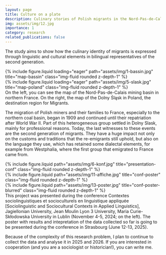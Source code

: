```yaml
---
layout: page
title: Culture on a plate
description: Culinary stories of Polish migrants in the Nord-Pas-de-Calais mining basin
img: assets/img/12.jpg
importance: 1
category: research
related_publications: false
---
```


The study aims to show how the culinary identity of migrants is expressed through linguistic and cultural elements in bilingual representatives of the second generation.

<div class="row">
    <div class="col-sm mt-3 mt-md-0">
        {% include figure.liquid loading="eager" path="assets/img/1-bassin.jpg" title="map-bassin" class="img-fluid rounded z-depth-1" %}
    </div>
    <div class="col-sm mt-3 mt-md-0">
        {% include figure.liquid loading="eager" path="assets/img/5-slask.jpg" title="map-poland" class="img-fluid rounded z-depth-1" %}
    </div>
</div>
<div class="caption">
    On the left, you can see the map of the Nord-Pas-de-Calais mining basin in northern France. On the right, the map of the Dolny Śląsk in Poland, the destination region for Migrants.
</div>

The migration of Polish miners and their families to France, especially to the northern coal basin, began in 1909 and continued until their repatriation after World War II. Part of this heterogeneous group settled in Dolny Slask, mainly for professional reasons. Today, the last witnesses to these events are the second generation of migrants. They have a huge impact not only on the customs and traditions that the re-emigrants still uphold, but also on the language they use, which has retained some dialectal elements, for example from Westphalia, where the first group that emigrated to France came from.

<div class="row justify-content-sm-center">
    <div class="col-sm-8 mt-3 mt-md-0">
        {% include figure.liquid path="assets/img/6-konf.jpg" title="presentation-conf" class="img-fluid rounded z-depth-1" %}
    </div>
    <div class="col-sm-4 mt-3 mt-md-0">
        {% include figure.liquid path="assets/img/11-affiche.jpg" title="conf-poster" class="img-fluid rounded z-depth-1" %}
    </div>
    <div class="col-sm-4 mt-3 mt-md-0">
        {% include figure.liquid path="assets/img/13-poster.jpg" title="conf-poster-blurred" class="img-fluid rounded z-depth-1" %}
    </div>
</div>
<div class="caption">
    This project was presented during the conference Contextes sociolinguistiques et socioculturels en linguistique appliquée [Sociolinguistic and Sociocultural Contexts in Applied Linguistics], Jagiellonian University, Jean Moulin Lyon 3 University, Maria Curie-Skłodowska University in Lublin (November 4-5, 2024; on the left). The poster with results and intepretation of the data collected so far is going to be presented during the conference in Strasbourg (June 12-13, 2025).
</div>

Because of the complexity of this research problem, I plan to continue to collect the data and analyse it in 2025 and 2026. If you are interested in cooperation (and you are a sociologist or historician!), you can write me.

